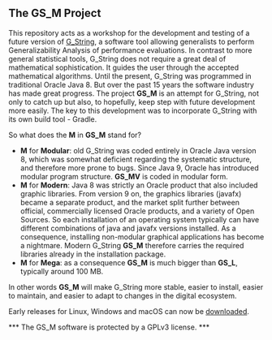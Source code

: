 ## The GS_M Project
This repository acts as a workshop for the development and testing of a future version of [G_String](https://github.com/G-String-Legacy/G_String), a software tool allowing generalists to perform Generalizability Analysis of performance evaluations.
In contrast to more general statistical tools, G_String does not require a great deal of mathematical sophistication. It guides the user through the accepted mathematical algorithms.
Until the present, G_String was programmed in traditional Oracle Java 8. But over the past 15 years the software industry has made great progress.
The project **GS_M** is an attempt for G_String, not only to catch up but also, to hopefully, keep step with future development more easily.
The key to this development was to incorporate G_String with its own build tool - Gradle.

So what does the **M** in **GS_M** stand for?
- **M** for **Modular**: old G_String was coded entirely in Oracle Java version 8, which was somewhat deficient regarding the systematic structure, and therefore more prone to bugs. Since Java 9, Oracle has introduced modular program structure. **GS_MV** is coded in modular form.
- **M** for **Modern**: Java 8 was strictly an Oracle product that also included graphic libraries. From version 9 on, the graphics libraries (javafx) became a separate product, and the market split further between official, commercially licensed Oracle products, and a variety of Open Sources. So each installation of an operating system typically can have different combinations of java and javafx versions installed. As a consequence, installing non-modular graphical applications has become a nightmare. Modern G_String **GS_M** therefore carries the required libraries already in the installation package.
- **M** for **Mega**: as a consequence **GS_M** is much bigger than **GS_L**, typically around 100 MB.

In other words **GS_M** will make G_String more stable, easier to install, easier to maintain, and easier to adapt to changes in the digital ecosystem.

Early releases for Linux, Windows and macOS can now be [downloaded](https://github.com/Papa-26/GS_LV/releases).

*** The GS_M software is protected by a GPLv3 license. ***
